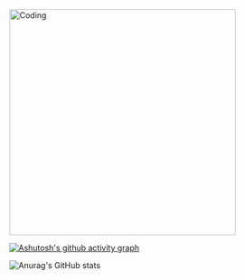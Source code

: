 <img align="top" alt="Coding" width="400" src="https://camo.githubusercontent.com/83d7609a862496a278f36fd1383054982ecac1ad23da2746edfb3b3cdb5d0fac/68747470733a2f2f63617073756c652d72656e6465722e76657263656c2e6170702f6170693f747970653d776176696e6726636f6c6f723d323432343234266865696768743d3132302673656374696f6e3d686561646572">

[![Ashutosh's github activity graph](https://github-readme-activity-graph.cyclic.app/graph?username=z4nq&theme=github-compact)](https://github.com/ashutosh00710/github-readme-activity-graph)


![Anurag's GitHub stats](https://github-readme-stats.vercel.app/api?username=z4nq&show_icons=true&theme=dark)

